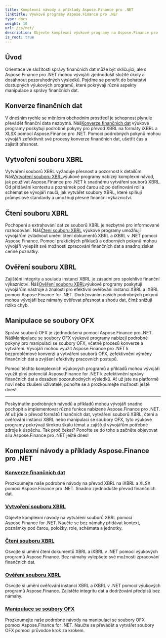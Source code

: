 ```yaml
---
title: Komplexní návody a příklady Aspose.Finance pro .NET
linktitle: Výukové programy Aspose.Finance pro .NET
type: docs
weight: 10
url: /cs/net/
description: Objevte komplexní výukové programy na Aspose.Finance pro .NET zahrnující konverzi finančních dat, vytváření souborů XBRL, čtení, ověřování a manipulaci se soubory OFX.
is_root: true
---
```


## Úvod

Orientace ve složitosti správy finančních dat může být skličující, ale s Aspose.Finance pro .NET mohou vývojáři zjednodušit složité úkoly a dosáhnout pozoruhodných výsledků. Pojďme se ponořit do bohatství dostupných výukových programů, které pokrývají různé aspekty manipulace a správy finančních dat.

## Konverze finančních dat

 V dnešním rychle se měnícím obchodním prostředí je schopnost plynule převádět finanční data nezbytná. Náš[Konverze finančních dat](./financial-data-conversion/) výukové programy poskytují podrobné pokyny pro převod XBRL na formáty iXBRL a XLSX pomocí Aspose.Finance pro .NET. Pomocí podrobných pokynů mohou vývojáři zefektivnit své procesy konverze finančních dat, ušetřit čas a zajistit přesnost.

## Vytvoření souboru XBRL

 Vytváření souborů XBRL vyžaduje přesnost a pozornost k detailům. Náš[Vytvoření souboru XBRL](./xbrl-file-creation/)výukové programy nabízejí komplexní návod, jak používat Aspose.Finance pro .NET k snadnému vytváření souborů XBRL. Od přidávání kontextu a poznámek pod čarou až po definování rolí a schémat se vývojáři naučí, jak vytvářet soubory XBRL, které splňují průmyslové standardy a umožňují přesné finanční výkaznictví.

## Čtení souboru XBRL

 Pochopení a extrahování dat ze souborů XBRL je nezbytné pro informované rozhodování. Náš[Čtení souboru XBRL](./xbrl-file-reading/) výukové programy umožňují vývojářům zvládnout umění čtení dokumentů XBRL a iXBRL v .NET pomocí Aspose.Finance. Pomocí praktických příkladů a odborných pokynů mohou vývojáři vylepšit své možnosti zpracování finančních dat a snadno získat cenné poznatky.

## Ověření souboru XBRL

 Zajištění integrity a souladu instancí XBRL je zásadní pro spolehlivé finanční výkaznictví. Náš[Ověření souboru XBRL](./xbrl-file-validation/)výukové programy poskytují vývojářům nástroje a znalosti pro efektivní ověřování instancí XBRL a iXBRL pomocí Aspose.Finance for .NET. Dodržováním našich podrobných pokynů mohou vývojáři bez námahy ověřovat přesnost a shodu dat, čímž snižují riziko chyb.

## Manipulace se soubory OFX

 Správa souborů OFX je zjednodušena pomocí Aspose.Finance pro .NET. Náš[Manipulace se soubory OFX](./ofx-file-manipulation/) výukové programy nabízejí podrobné pokyny pro manipulaci se soubory OFX, včetně procesů konverze a vytváření. Vývojáři mohou využít Aspose.Finance pro .NET k bezproblémové konverzi a vytváření souborů OFX, zefektivnění výměny finančních dat a zvýšení efektivity pracovních postupů.

Pomocí těchto komplexních výukových programů a příkladů mohou vývojáři využít plný potenciál Aspose.Finance for .NET k zefektivnění správy finančních dat a dosažení pozoruhodných výsledků. Ať už jste na platformě noví nebo zkušení uživatelé, ponořte se a prozkoumejte možnosti ještě dnes!

---
Poskytnutím podrobných návodů a příkladů mohou vývojáři snadno pochopit a implementovat různé funkce nabízené Aspose.Finance pro .NET. Ať už jde o převod formátů finančních dat, vytváření souborů XBRL, čtení a ověřování instancí XBRL nebo manipulaci se soubory OFX, tyto výukové programy pokrývají širokou škálu témat a zajišťují vývojářům potřebné zdroje k úspěchu. Tak proč čekat? Ponořte se do toho a začněte objevovat sílu Aspose.Finance pro .NET ještě dnes!
## Komplexní návody a příklady Aspose.Finance pro .NET 
### [Konverze finančních dat](./financial-data-conversion/)
Prozkoumejte naše podrobné návody na převod XBRL na iXBRL a XLSX pomocí Aspose.Finance pro .NET. Snadno zjednodušte převod finančních dat.
### [Vytvoření souboru XBRL](./xbrl-file-creation/)
Objevte komplexní návody na vytváření souborů XBRL pomocí Aspose.Finance for .NET. Naučte se bez námahy přidávat kontext, poznámky pod čarou, položky, role, schémata a jednotky.
### [Čtení souboru XBRL](./xbrl-file-reading/)
Osvojte si umění čtení dokumentů XBRL a iXBRL v .NET pomocí výukových programů Aspose.Finance. Bez námahy vylepšete své možnosti zpracování finančních dat.
### [Ověření souboru XBRL](./xbrl-file-validation/)
Osvojte si umění ověřování instancí XBRL a iXBRL v .NET pomocí výukových programů Aspose.Finance. Zajistěte integritu dat a dodržování předpisů bez námahy.
### [Manipulace se soubory OFX](./ofx-file-manipulation/)
Prozkoumejte naše podrobné návody na manipulaci se soubory OFX pomocí Aspose.Finance for .NET. Naučte se převádět a vytvářet soubory OFX pomocí průvodce krok za krokem.